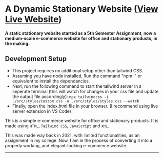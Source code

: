 # A Dynamic Stationary Website ([View Live Website](https://everythingshyam.github.io/the-office-store/))

#### A static stationary website started as a 5th Semester Assignment, now a medium-scale e-commerce website for office and stationary products, in the making.

## Development Setup

-   This project requires no additional setup other than tailwind CSS.
-   Assuming you have node installed, Run the command "npm i" or equivalent to install the dependancies.
-   Next, run the following command to start the tailwind server in a seperate terminal (this will watch for changes in your css file and update the output file accordingly):
    `npx tailwindcss -i ./src/styles/custom.css -o ./src/styles/styles.css --watch`
-   Finally, open the index.html file in your browser. (I recommend using live server extension in VS Code)

This is a simple e-commerce website for office and stationary products. It is made using `HTML`, `Tailwind CSS`, `JavaScript` and `XML`.

This was made way back in 2021, with limited functionalities, as an assignment in my college. Now, I am in the process of converting it into a properly working, and elegant-looking e-commerce website.

---
